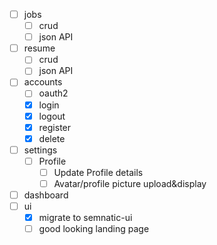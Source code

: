 - [ ] jobs
  - [ ] crud
  - [ ] json API
- [ ] resume
  - [ ] crud
  - [ ] json API
- [ ] accounts
  - [ ] oauth2
  - [x] login
  - [x] logout
  - [x] register
  - [x] delete
- [ ] settings
  - [ ] Profile
    - [ ] Update Profile details
    - [ ] Avatar/profile picture upload&display
- [ ] dashboard
- [ ] ui
  - [x] migrate to semnatic-ui
  - [ ] good looking landing page
